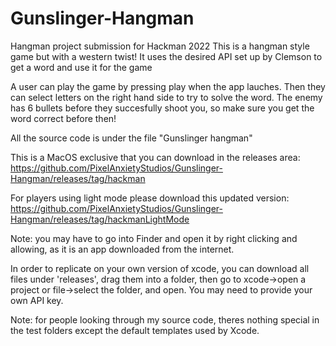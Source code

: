 # Gunslinger-Hangman
Hangman project submission for Hackman 2022
This is a hangman style game but with a western twist!
It uses the desired API set up by Clemson to get a word and use it for the game

A user can play the game by pressing play when the app lauches. 
Then they can select letters on the right hand side to try to solve the word.
The enemy has 6 bullets before they succesfully shoot you, so make sure you get the word correct before then!

All the source code is under the file "Gunslinger hangman"

This is a MacOS exclusive that you can download in the releases area: https://github.com/PixelAnxietyStudios/Gunslinger-Hangman/releases/tag/hackman

For players using light mode please download this updated version: https://github.com/PixelAnxietyStudios/Gunslinger-Hangman/releases/tag/hackmanLightMode

Note: you may have to go into Finder and open it by right clicking and allowing, as it is an app downloaded from the internet.

In order to replicate on your own version of xcode, you can download all files under 'releases', drag them into a folder, 
then go to xcode->open a project or file->select the folder, and open. You may need to provide your own API key. 

Note: for people looking through my source code, theres nothing special in the test folders except the default templates used by Xcode.
